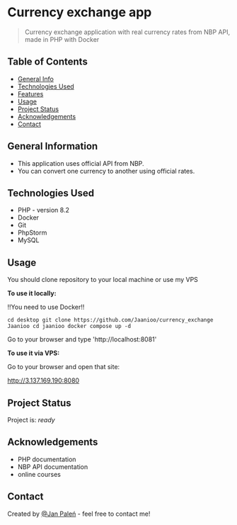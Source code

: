# Currency exchange app
> Currency exchange application with real currency rates from NBP API, made in PHP with Docker

## Table of Contents
* [General Info](#general-information)
* [Technologies Used](#technologies-used)
* [Features](#features)
* [Usage](#usage)
* [Project Status](#project-status)
* [Acknowledgements](#acknowledgements)
* [Contact](#contact)


## General Information
- This application uses official API from NBP.
- You can convert one currency to another using official rates.

## Technologies Used
- PHP - version 8.2
- Docker
- Git
- PhpStorm
- MySQL


## Usage
You should clone repository to your local machine or use my VPS

**To use it locally:**

!!You need to use Docker!!

`cd desktop
git clone https://github.com/Jaanioo/currency_exchange Jaanioo
cd jaanioo
docker compose up -d`

Go to your browser and type 'http://localhost:8081'

**To use it via VPS:**

Go to your browser and open that site:

http://3.137.169.190:8080


## Project Status
Project is: _ready_


## Acknowledgements
- PHP documentation
- NBP API documentation
- online courses


## Contact
Created by [@Jan Paleń](https://www.linkedin.com/in/jan-palen/) - feel free to contact me!
